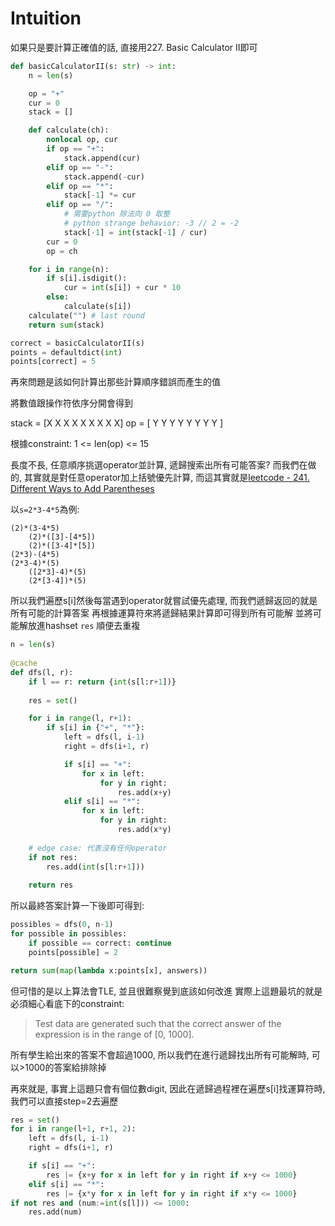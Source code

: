 # Intuition

如果只是要計算正確值的話, 直接用227. Basic Calculator II即可

```py
def basicCalculatorII(s: str) -> int:
    n = len(s)

    op = "+"
    cur = 0
    stack = []

    def calculate(ch):
        nonlocal op, cur
        if op == "+":
            stack.append(cur)
        elif op == "-":
            stack.append(-cur)
        elif op == "*":
            stack[-1] *= cur
        elif op == "/":
            # 需要python 除法向 0 取整
            # python strange behavior: -3 // 2 = -2
            stack[-1] = int(stack[-1] / cur)
        cur = 0
        op = ch

    for i in range(n):
        if s[i].isdigit():
            cur = int(s[i]) + cur * 10
        else:
            calculate(s[i])
    calculate("") # last round
    return sum(stack)

correct = basicCalculatorII(s)
points = defaultdict(int)
points[correct] = 5
```

再來問題是該如何計算出那些計算順序錯誤而產生的值

將數值跟操作符依序分開會得到

stack = [X X X X X X X X X]
op    = [ Y Y Y Y Y Y Y Y ]

根據constraint: 1 <= len(op) <= 15

長度不長, 任意順序挑選operator並計算, 遞歸搜索出所有可能答案?
而我們在做的, 其實就是對任意operator加上括號優先計算, 而這其實就是[leetcode - 241. Different Ways to Add Parentheses](https://leetcode.com/problems/different-ways-to-add-parentheses/description/)

以`s=2*3-4*5`為例:

```
(2)*(3-4*5)
    (2)*([3]-[4*5])
    (2)*([3-4]*[5])
(2*3)-(4*5)
(2*3-4)*(5)
    ([2*3]-4)*(5)
    (2*[3-4])*(5)
```

所以我們遍歷s[i]然後每當遇到operator就嘗試優先處理, 而我們遞歸返回的就是所有可能的計算答案
再根據運算符來將遞歸結果計算即可得到所有可能解
並將可能解放進hashset `res` 順便去重複

```py
n = len(s)
 
@cache
def dfs(l, r):
    if l == r: return {int(s[l:r+1])}
    
    res = set()

    for i in range(l, r+1):
        if s[i] in {"+", "*"}:
            left = dfs(l, i-1)
            right = dfs(i+1, r)

            if s[i] == "+":
                for x in left:
                    for y in right:
                        res.add(x+y)
            elif s[i] == "*":
                for x in left:
                    for y in right:
                        res.add(x*y)
    
    # edge case: 代表沒有任何operator
    if not res:
        res.add(int(s[l:r+1]))
    
    return res
```

所以最終答案計算一下後即可得到:

```py
possibles = dfs(0, n-1)
for possible in possibles:
    if possible == correct: continue
    points[possible] = 2

return sum(map(lambda x:points[x], answers))
```

但可惜的是以上算法會TLE, 並且很難察覺到底該如何改進
實際上這題最坑的就是必須細心看底下的constraint:

> Test data are generated such that the correct answer of the expression is in the range of [0, 1000].

所有學生給出來的答案不會超過1000, 所以我們在進行遞歸找出所有可能解時, 可以>1000的答案給排除掉

再來就是, 事實上這題只會有個位數digit, 因此在遞歸過程裡在遍歷s[i]找運算符時, 我們可以直接step=2去遍歷

```py
res = set()
for i in range(l+1, r+1, 2):
    left = dfs(l, i-1)
    right = dfs(i+1, r)

    if s[i] == "+":
        res |= {x+y for x in left for y in right if x+y <= 1000}
    elif s[i] == "*":
        res |= {x*y for x in left for y in right if x*y <= 1000}
if not res and (num:=int(s[l])) <= 1000:
    res.add(num)
```